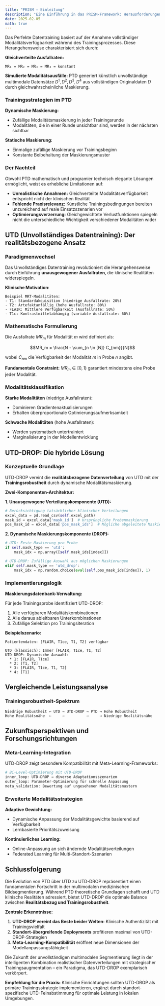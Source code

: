 ```yaml
---
title: "PRISM – Einleitung"  
description: "Eine Einführung in das PRISM-Framework: Herausforderungen unvollständiger multimodaler Daten und meine Lösung."  
date: 2025-02-05  
math: true
---
```


Das Perfekte Datentraining basiert auf der Annahme vollständiger Modalitätsverfügbarkeit während des Trainingsprozesses. Diese Herangehensweise charakterisiert sich durch:

**Gleichverteilte Ausfallraten:**
```
MR₁ = MR₂ = MR₃ = MR₄ = konstant
```

**Simulierte Modalitätsausfälle:**
PTD generiert künstlich unvollständige multimodale Datensätze $D^1, D^2, D^3, D^4$ aus vollständigen Originaldaten $D$ durch gleichwahrscheinliche Maskierung.

### Trainingsstrategien im PTD

**Dynamische Maskierung:**
- Zufällige Modalitätsmaskierung in jeder Trainingsrunde
- Modalitäten, die in einer Runde unsichtbar sind, werden in der nächsten sichtbar

**Statische Maskierung:**
- Einmalige zufällige Maskierung vor Trainingsbeginn
- Konstante Beibehaltung der Maskierungsmuster

### Der Nachteil

Obwohl PTD mathematisch und programier technisch elegante Lösungen ermöglicht, weist es erhebliche Limitationen auf:

- **Unrealistische Annahmen:** Gleichverteilte Modalitätsverfügbarkeit entspricht nicht der klinischen Realität
- **Fehlende Praxisrelevanz:** Künstliche Trainingsbedingungen bereiten unzureichend auf reale Einsatzszenarien vor
- **Optimierungsverzerrung:** Gleichgewichtete Verlustfunktionen spiegeln nicht die unterschiedliche Wichtigkeit verschiedener Modalitäten wider

## UTD (Unvollständiges Datentraining): Der realitätsbezogene Ansatz

### Paradigmenwechsel

Das Unvollständiges Datentraining revolutioniert die Herangehensweise durch Einführung **unausgewogener Ausfallraten**, die klinische Realitäten widerspiegeln.

**Klinische Motivation:**
```
Beispiel MRT-Modalitäten:
- T1: Standardakquisition (niedrige Ausfallrate: 20%)
- T2: Artefaktanfällig (hohe Ausfallrate: 80%)
- FLAIR: Mittlere Verfügbarkeit (Ausfallrate: 50%)
- T1c: Kontrastmittelabhängig (variable Ausfallrate: 60%)
```

### Mathematische Formulierung

Die Ausfallrate $MR_m$ für Modalität $m$ wird definiert als:

$$MR_m = \frac{N - \sum_{n \in [N]} C_{nm}}{N}$$

wobei $C_{nm}$ die Verfügbarkeit der Modalität $m$ in Probe $n$ angibt.

**Fundamentale Constraint:** $MR_m \in [0,1)$ garantiert mindestens eine Probe jeder Modalität.

### Modalitätsklassifikation

**Starke Modalitäten** (niedrige Ausfallraten):
- Dominieren Gradientenaktualisierungen
- Erhalten überproportionale Optimierungsaufmerksamkeit

**Schwache Modalitäten** (hohe Ausfallraten):
- Werden systematisch untertrainiert
- Marginalisierung in der Modellentwicklung

## UTD-DROP: Die hybride Lösung

### Konzeptuelle Grundlage

UTD-DROP vereint die **realitätsbezogene Datenverteilung** von UTD mit der **Trainingsrobustheit** durch dynamische Modalitätsmaskierung.

**Zwei-Komponenten-Architektur:**

**1. Unausgewogene Verteilungskomponente (UTD):**
```python
# Berücksichtigung tatsächlicher klinischer Verteilungen
excel_data = pd.read_csv(self.excel_path)
mask_id = excel_data['mask_id']  # Ursprüngliche Probenmaskierung
pos_mask_id = excel_data['pos_mask_ids']  # Mögliche abgeleitete Maskierungen
```

**2. Dynamische Maskierungskomponente (DROP):**
```python
# UTD: Feste Maskierung pro Probe
if self.mask_type == 'utd':
    mask_idx = np.array([self.mask_ids[index]])

# UTD-DROP: Zufällige Auswahl aus möglichen Maskierungen
elif self.mask_type == 'utd_drop':
    mask_idx = np.random.choice(eval(self.pos_mask_ids[index]), 1)
```

### Implementierungslogik

**Maskierungsdatenbank-Verwaltung:**

Für jede Trainingsprobe identifiziert UTD-DROP:
1. Alle verfügbaren Modalitätskombinationen
2. Alle daraus ableitbaren Unterkombinationen
3. Zufällige Selektion pro Trainingsiteration

**Beispielszenario:**
```
Patientendaten: [FLAIR, T1ce, T1, T2] verfügbar

UTD (klassisch): Immer [FLAIR, T1ce, T1, T2]
UTD-DROP: Dynamische Auswahl:
  * 1: [FLAIR, T1ce]
  * 2: [T1, T2]
  * 3: [FLAIR, T1ce, T1, T2]
  * 4: [T1]
```

## Vergleichende Leistungsanalyse

### Trainingsrobustheit-Spektrum

```
Niedrige Robustheit ← UTD → UTD-DROP → PTD → Hohe Robustheit
Hohe Realitätsnähe  ←     →          →     → Niedrige Realitätsnähe
```

## Zukunftsperspektiven und Forschungsrichtungen

### Meta-Learning-Integration

UTD-DROP zeigt besondere Kompatibilität mit Meta-Learning-Frameworks:

```python
# Bi-Level-Optimierung mit UTD-DROP
inner_loop: UTD-DROP → diverse Adaptationsszenarien
outer_loop: Parameter-Optimierung für schnelle Anpassung
meta_validation: Bewertung auf ungesehenen Modalitätsmustern
```

### Erweiterte Modalitätsstrategien

**Adaptive Gewichtung:**
- Dynamische Anpassung der Modalitätsgewichte basierend auf Verfügbarkeit
- Lernbasierte Prioritätszuweisung

**Kontinuierliches Learning:**
- Online-Anpassung an sich ändernde Modalitätsverteilungen
- Federated Learning für Multi-Standort-Szenarien

## Schlussfolgerung

Die Evolution von PTD über UTD zu UTD-DROP repräsentiert einen fundamentalen Fortschritt in der multimodalen medizinischen Bildsegmentierung. Während PTD theoretische Grundlagen schafft und UTD klinische Realitäten adressiert, bietet UTD-DROP die optimale Balance zwischen **Realitätsbezug und Trainingsrobustheit**.

**Zentrale Erkenntnisse:**

1. **UTD-DROP vereint das Beste beider Welten:** Klinische Authentizität mit Trainingsvielfalt
2. **Standort-übergreifende Deployments** profitieren maximal von UTD-DROP-Strategien
3. **Meta-Learning-Kompatibilität** eröffnet neue Dimensionen der Modellanpassungsfähigkeit

Die Zukunft der unvollständigen multimodalen Segmentierung liegt in der intelligenten Kombination realistischer Datenverteilungen mit strategischer Trainingsaugmentation – ein Paradigma, das UTD-DROP exemplarisch verkörpert.

**Empfehlung für die Praxis:** Klinische Einrichtungen sollten UTD-DROP als primäre Trainingsstrategie implementieren, ergänzt durch standort-spezifische UTD-Feinabstimmung für optimale Leistung in lokalen Umgebungen.
